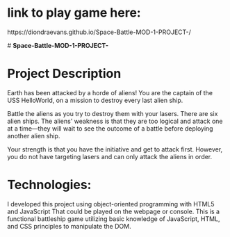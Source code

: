 <h1>link to play game here:</h1>
<p>https://diondraevans.github.io/Space-Battle-MOD-1-PROJECT-/</p>
# <b>Space-Battle-MOD-1-PROJECT-</b>

<h1>Project Description</h1>
<p>Earth has been attacked by a horde of aliens! You are the captain of the USS HelloWorld, on a mission to destroy every last alien ship.</p>
<p>Battle the aliens as you try to destroy them with your lasers. There are six alien ships. The aliens' weakness is that they are too logical
and attack one at a time—they will wait to see the outcome of a battle before deploying another alien ship.</p>
<p>Your strength is that you have the initiative and get to attack first. However, you do not have targeting lasers and can only attack the aliens in order.</p>

<h1>Technologies:</h1>
<p>I developed this project using object-oriented programming with HTML5 and JavaScript That could be played on the webpage or console. This is a functional battleship game utilizing basic knowledge
of JavaScript, HTML, and CSS principles to manipulate the DOM.</p>

